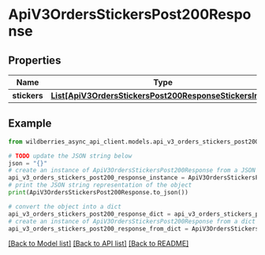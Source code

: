 # ApiV3OrdersStickersPost200Response


## Properties

Name | Type | Description | Notes
------------ | ------------- | ------------- | -------------
**stickers** | [**List[ApiV3OrdersStickersPost200ResponseStickersInner]**](ApiV3OrdersStickersPost200ResponseStickersInner.md) |  | [optional] 

## Example

```python
from wildberries_async_api_client.models.api_v3_orders_stickers_post200_response import ApiV3OrdersStickersPost200Response

# TODO update the JSON string below
json = "{}"
# create an instance of ApiV3OrdersStickersPost200Response from a JSON string
api_v3_orders_stickers_post200_response_instance = ApiV3OrdersStickersPost200Response.from_json(json)
# print the JSON string representation of the object
print(ApiV3OrdersStickersPost200Response.to_json())

# convert the object into a dict
api_v3_orders_stickers_post200_response_dict = api_v3_orders_stickers_post200_response_instance.to_dict()
# create an instance of ApiV3OrdersStickersPost200Response from a dict
api_v3_orders_stickers_post200_response_from_dict = ApiV3OrdersStickersPost200Response.from_dict(api_v3_orders_stickers_post200_response_dict)
```
[[Back to Model list]](../README.md#documentation-for-models) [[Back to API list]](../README.md#documentation-for-api-endpoints) [[Back to README]](../README.md)


